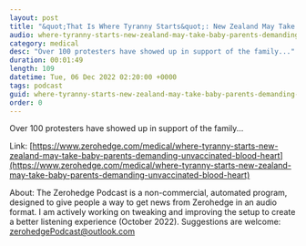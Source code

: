 ```yaml
---
layout: post
title: "&quot;That Is Where Tyranny Starts&quot;: New Zealand May Take Baby From Parents Demanding 'Unvaccinated' Blood For Heart Surgery"
audio: where-tyranny-starts-new-zealand-may-take-baby-parents-demanding-unvaccinated-blood-heart-0
category: medical
desc: "Over 100 protesters have showed up in support of the family..."
duration: 00:01:49
length: 109
datetime: Tue, 06 Dec 2022 02:20:00 +0000
tags: podcast
guid: where-tyranny-starts-new-zealand-may-take-baby-parents-demanding-unvaccinated-blood-heart-0
order: 0
---
```

Over 100 protesters have showed up in support of the family...

Link: [https://www.zerohedge.com/medical/where-tyranny-starts-new-zealand-may-take-baby-parents-demanding-unvaccinated-blood-heart](https://www.zerohedge.com/medical/where-tyranny-starts-new-zealand-may-take-baby-parents-demanding-unvaccinated-blood-heart)

About: The Zerohedge Podcast is a non-commercial, automated program, designed to give people a way to get news from Zerohedge in an audio format.  I am actively working on tweaking and improving the setup to create a better listening experience (October 2022).  Suggestions are welcome: [zerohedgePodcast@outlook.com](mailto:zerohedgePodcast@outlook.com)